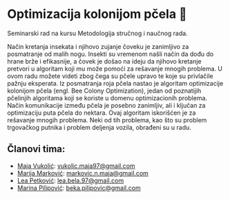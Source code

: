 # Optimizacija kolonijom pčela :bee:

Seminarski rad na kursu Metodologija stručnog i naučnog rada.

Način kretanja insekata i njihovo zujanje čoveku je zanimljivo za posmatranje od malih nogu. 
Insekti su vremenom našli način da dođu do hrane brže i efikasnije, a čovek je došao na ideju da njihovo kretanje pretvori u algoritam koji mu može pomoći za rešavanje mnogih problema. 
U ovom radu možete videti zbog čega su pčele upravo te koje su privlačile pažnju eksperata. 
Iz posmatranja roja pčela nastao je algoritam optimizacije kolonijom pčela (engl. Bee Colony Optimization), jedan od poznatijih pčelinjih algoritama koji se koriste u domenu optimizacionih problema. 
Način komunikacije između pčela je posebno zanimljiv, ali i ključan za optimizaciju puta pčela do nektara. 
Ovaj algoritam iskorišćen je za rešavanje mnogih problema. 
Neki od tih problema, kao što su problem trgovačkog putnika i problem deljenja vozila, obrađeni su u radu.


## Članovi tima: 
- [Maja Vukolić](https://github.com/mvukolic): vukolic.maja97@gmail.com
- [Marija Marković](https://github.com/marijam19): markovic.n.maja@gmail.com
- [Lea Petković](https://github.com/leic25): lea.bela.97@gmail.com
- [Marina Pilipović](https://github.com/MarinaPilipovic): beka.pilipovic@gmail.com
